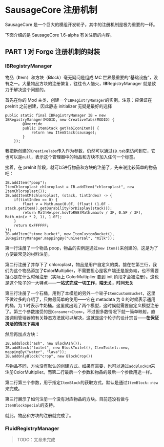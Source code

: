 # SausageCore 注册机制

SausageCore 是一个巨大的模组开发轮子，其中的注册机制是极为重要的一环。

下面介绍的是 SausageCore 1.6-alpha 有关注册的内容。

## PART 1 对 Forge 注册机制的封装

### IBRegistryManager

物品（**I**tem）和方块（**B**lock）毫无疑问是组成 MC 世界最重要的“基础设施”，没有之一。大量物品方块的注册繁复，往往令人恼火，**IB**RegistryManager 就是致力于解决这个问题的。

首先在你的 Mod 主类，创建一个`IBRegistryManager`的实例。注意：应保证在 preInit 之前创建，因此静态 initializer 无疑是最好的选择

```
public static final IBRegistryManager IB = new IBRegistryManager(MODID, new CreativeTabs(MODID) {
		@Override
		public ItemStack getTabIconItem() {
			return new ItemStack(sausage);
		}
	});
```

我把新创建的`CreativeTabs`传入作为参数，仍然可以通过`IB.tab`来访问到它，它也可以是`null`，表示这个管理器中的物品和方块不加入任何一个标签。

接着，在 preInit 阶段，就可以进行物品和方块的注册了，先来说比较简单的物品吧：

```
IB.addItem("poop");
ItemChloroplast chloroplast = IB.addItem("chloroplast", new ItemChloroplast());
IB.addItemCM(chloroplast, (stack, tintIndex) -> {
	if(tintIndex == 0) {
		float v = Math.max(0.0F, (float) (1.0F - stack.getItem().getDurabilityForDisplay(stack)));
		return MathHelper.hsvToRGB(Math.max(v / 3F, 0.5F / 3F), Math.min(v * 2, 1), 1.0F);
	}
	return 0xFFFFFF;
});
IB.addItem("stone_bucket", new ItemCustomBucket(), IBRegistryManager.mappingBy("universal", "milk"));
```

第一行注册了一个物品 poop，物品的实例是通过`new Item()`来创建的，这是为了方便最常见的材料注册。

第二行注册了并存下了 chloroplast，物品是用户自定义的类。接在在第三行，我们为这个物品添加了**C**olor**M**ultiplier，不需要担心是客户端还是服务端，也不需要担心是在什么时候注册（实际上 ColorMultiplier 要到 init 阶段才会被注册）。这也是这个轮子的一大特点——**一站式完成一切工作，端无关，时间无关**

第三行注册了一个石桶，用到了本模组的另外一个轮子`ItemCustomBucket`，这里不做过多的介绍了，只做最简单的使用——它在 metadata 为 0 的时候表示通用的桶，为 1 时表示牛奶桶。这里就出现了两个模型，这时候就需要自定义模型注册了。第三个参数接受的是`Consumer<Item>`，不过但多数情况下就一简单映射，直接调用管理器的有关静态方法就可以解决，这就是这个轮子的设计宗旨——**在保证灵活的情况下易用**

然后再加点方块：

```
IB.addBlock("ash", new BlockAsh());
IB.addBlock("toilet", new BlockToilet(), ItemToilet::new, mappingBy("water", "lava"));
IB.addOnlyBlock("crop", new BlockCrop())
```

与物品不同，方块没有默认的创建方式。如果有需要，也可以通过`addBlockCM`来注册ColorMultiplier。而第二行最后一个参数和物品的最后一个参数用途一样。

第二行第三个参数，用于指定`ItemBlock`的获取方式，默认是通过`ItemBlock::new`来完成。

第三行展示了如何注册一个没有对应物品的方块。目前还没有做与`ItemBlockSpecial`的支持。

就此，物品和方块的注册就完成了。

### FluidRegistryManager



> TODO：文章未完成
